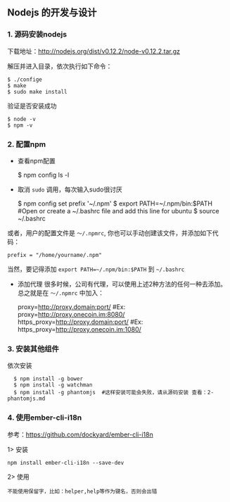 Nodejs 的开发与设计
-----------------------

    
### 1. 源码安装nodejs
 
 下载地址：http://nodejs.org/dist/v0.12.2/node-v0.12.2.tar.gz
 
 解压并进入目录，依次执行如下命令：
 
    $ ./confige
    $ make
    $ sudo make install
  
 验证是否安装成功
 
    $ node -v
    $ npm -v
   
### 2. 配置npm

  * 查看npm配置
  
    $ npm config ls -l
  
  * 取消 `sudo` 调用，每次输入sudo很讨厌
  
    $ npm config set prefix '~/.npm'
    $ export PATH=~/.npm/bin:$PATH #Open or create a ~/.bashrc file and add this line for ubuntu
    $ source ~/.bashrc

  或者，用户的配置文件是 `～/.npmrc`, 你也可以手动创建该文件，并添加如下代码：
  
    prefix = "/home/yourname/.npm"

  当然，要记得添加 `export PATH=~/.npm/bin:$PATH` 到 `~/.bashrc`
 
  * 添加代理
  很多时候，公司有代理，可以使用上述2种方法的任何一种去添加。总之就是在 `～/.npmrc` 中加入：
                 
    proxy=http://proxy.domain:port/       #Ex: proxy=http://proxy.onecoin.im:8080/
    https_proxy=http://proxy.domain:port/ #Ex: https_proxy=http://proxy.onecoin.im:1080/

### 3. 安装其他组件

  依次安装
  
      $ npm install -g bower
      $ npm install -g watchman
      $ npm install -g phantomjs  #这样安装可能会失败，请从源码安装 查看：2-phantomjs.md
  

### 4. 使用ember-cli-i18n

  参考：https://github.com/dockyard/ember-cli-i18n
  
  1> 安装
  
    npm install ember-cli-i18n --save-dev
  
  2> 使用
  
    不能使用保留字，比如：helper,help等作为键名，否则会出错
